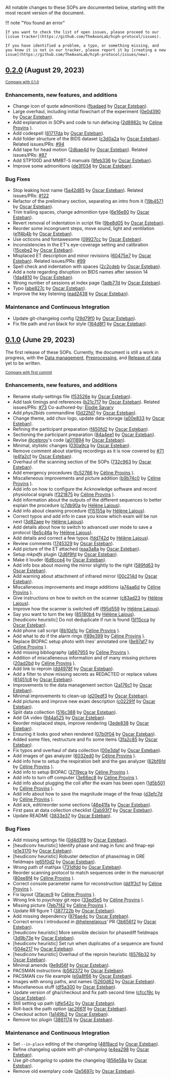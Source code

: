 All notable changes to these SOPs are documented below, starting with the most recent version of the document.

!!! note "You found an error"

	If you want to check the list of open issues, please proceed to our [issue tracker](https://github.com/TheAxonLab/hcph-protocol/issues).

	If you have identified a problem, a typo, or something missing, and you know it is not in our tracker, please report it by [creating a new issue](https://github.com/TheAxonLab/hcph-protocol/issues/new).

<!-- insertion marker -->
## [0.2.0](https://github.com/TheAxonLab/hcph-protocol/releases/tag/0.2.0) (August 29, 2023)

<small>[Compare with 0.1.0](https://github.com/TheAxonLab/hcph-protocol/compare/0.1.0...0.2.0)</small>

### Enhancements, new features, and additions

- Change icon of quote admonitions
 ([fbadaed](https://github.com/TheAxonLab/hcph-protocol/commit/fbadaedc37d61e2b2f137cede897fd608433142e) by [Oscar Esteban](https://github.com/oesteban)).
- Large overhaul, including initial flowchart of the experiment
 ([0e0d390](https://github.com/TheAxonLab/hcph-protocol/commit/0e0d390931ba13b96374a14cf8ea495f782eda85) by [Oscar Esteban](https://github.com/oesteban)).
- Add explanation in SOPs and code to run defacing
 ([2d8982c](https://github.com/TheAxonLab/hcph-protocol/commit/2d8982c11368678b7141c31cc575d62eada474e7) by [Céline Provins](https://github.com/celprov)
).
- Add codespell
 ([61717da](https://github.com/TheAxonLab/hcph-protocol/commit/61717daacaddc4d2a5cbb60893e1ea3504aa184e) by [Oscar Esteban](https://github.com/oesteban)).
- Add folder structure of the BIDS dataset
 ([c3d0a2a](https://github.com/TheAxonLab/hcph-protocol/commit/c3d0a2a01a7bbe2fc953c28c709ceeba2ede6479) by [Oscar Esteban](https://github.com/oesteban)). Related issues/PRs: [#94](https://github.com/TheAxonLab/hcph-protocol/issues/94)
- Add tape for head motion
 ([2dbae4d](https://github.com/TheAxonLab/hcph-protocol/commit/2dbae4d7c359ef48fc058861708ce6750bfc8ce4) by [Oscar Esteban](https://github.com/oesteban)). Related issues/PRs: [#87](https://github.com/TheAxonLab/hcph-protocol/issues/87)
- Add STP100D and MMBT-S manuals
 ([9feb336](https://github.com/TheAxonLab/hcph-protocol/commit/9feb3366ad617219f3cbcb8a6fdbe77bbaea382e) by [Oscar Esteban](https://github.com/oesteban)).
- Improve some admonitions
 ([de3f034](https://github.com/TheAxonLab/hcph-protocol/commit/de3f034568d4c08684b72bd3f9457c246cb69849) by [Oscar Esteban](https://github.com/oesteban)).

### Bug Fixes

- Stop leaking host name
 ([5a42d85](https://github.com/TheAxonLab/hcph-protocol/commit/5a42d8574b6a4b9157f2bbe3bb2445eaef9e6be5) by [Oscar Esteban](https://github.com/oesteban)). Related issues/PRs: [#122](https://github.com/TheAxonLab/hcph-protocol/issues/122)
- Refactor of the preliminary section, separating an intro from it
 ([19b4571](https://github.com/TheAxonLab/hcph-protocol/commit/19b4571589a49cabd22fa2b092bd7a9ada006c40) by [Oscar Esteban](https://github.com/oesteban)).
- Trim trailing spaces, change admonition type
 ([6e16e80](https://github.com/TheAxonLab/hcph-protocol/commit/6e16e80baa13299b57785d46a15599dd8569c044) by [Oscar Esteban](https://github.com/oesteban)).
- Revert removal of indentation in script file
 ([9be8d05](https://github.com/TheAxonLab/hcph-protocol/commit/9be8d055b8e21fc3ae56cf6d41d23ad46fd02b3d) by [Oscar Esteban](https://github.com/oesteban)).
- Reorder some incongruent steps, move sound, light and ventilation
 ([e1f4b4b](https://github.com/TheAxonLab/hcph-protocol/commit/e1f4b4b35d1bf9db422a10469b26fcdc8be16c7e) by [Oscar Esteban](https://github.com/oesteban)).
- Use octicons and fontawesome
 ([09927cc](https://github.com/TheAxonLab/hcph-protocol/commit/09927cc63e16b9cdd5a82d6c566b124e9d78d255) by [Oscar Esteban](https://github.com/oesteban)).
- Inconsistencies in the ET's eye-coverage setting and calibration
 ([15cebe2](https://github.com/TheAxonLab/hcph-protocol/commit/15cebe21044daa79d2ce8e04332a9af420b36cf3) by [Oscar Esteban](https://github.com/oesteban)).
- Misplaced ET description and minor revisions
 ([60475e7](https://github.com/TheAxonLab/hcph-protocol/commit/60475e7ad21cd4f595beb381dc9a69fc897fdb25) by [Oscar Esteban](https://github.com/oesteban)). Related issues/PRs: [#99](https://github.com/TheAxonLab/hcph-protocol/issues/99)
- Spell check and indentation with spaces
 ([2c2cdeb](https://github.com/TheAxonLab/hcph-protocol/commit/2c2cdeb979fffecb485def7bc48d70f677f37659) by [Oscar Esteban](https://github.com/oesteban)).
- Add a note regarding disruption on BIDS names after session 14
 ([1da4810](https://github.com/TheAxonLab/hcph-protocol/commit/1da4810516dc6a08e6362bef464bb1d0bd150080) by [Oscar Esteban](https://github.com/oesteban)).
- Wrong number of sessions at index page
 ([1adb77d](https://github.com/TheAxonLab/hcph-protocol/commit/1adb77de68e241c395f4ccb6dd425b8d655fd96e) by [Oscar Esteban](https://github.com/oesteban)).
- Typo
 ([abe827c](https://github.com/TheAxonLab/hcph-protocol/commit/abe827c22b9c5f57fa949a02d7c3eeb42b346f41) by [Oscar Esteban](https://github.com/oesteban)).
- Improve the key listening
 ([ead2438](https://github.com/TheAxonLab/hcph-protocol/commit/ead2438129b1898bc2696590ff6d21e446fa3a46) by [Oscar Esteban](https://github.com/oesteban)).

### Maintenance and Continuous Integration

- Update git-changelog config
 ([29d79f0](https://github.com/TheAxonLab/hcph-protocol/commit/29d79f07de8ad9ddca3fdbef3f73f96e05633509) by [Oscar Esteban](https://github.com/oesteban)).
- Fix file path and run black for style
 ([164d8f1](https://github.com/TheAxonLab/hcph-protocol/commit/164d8f1d7e09528118efa5547dc1c11b0c79ef8a) by [Oscar Esteban](https://github.com/oesteban)).

## [0.1.0](https://github.com/TheAxonLab/hcph-protocol/releases/tag/0.1.0) (June 29, 2023)

The first release of these SOPs.
Currently, the document is still a work in progress, with the [Data management](data-management/post-session.md), [Preprocessing](preprocessing.md), and [Release of data](release.md) yet to be written.

<small>[Compare with first commit](https://github.com/TheAxonLab/hcph-protocol/compare/51fbd53f255aa8ee25b1ecb38b3429c400fabea3...0.1.0)</small>

### Enhancements, new features, and additions

- Rename study-settings file
 ([f53526e](https://github.com/TheAxonLab/hcph-protocol/commit/f53526ecec5cbe26679f8bbcfea134306571cde7) by [Oscar Esteban](https://github.com/oesteban)).
- Add task timings and references
 ([b21c717](https://github.com/TheAxonLab/hcph-protocol/commit/b21c7171139a4a19060fc648e41cf1dc019a05e7) by [Oscar Esteban](https://github.com/oesteban)). Related issues/PRs: [#73](https://github.com/TheAxonLab/hcph-protocol/issues/73) Co-authored-by: [Elodie Savary](https://github.com/esavary)
- Add *phys2bids* commandline
 ([0d22fd7](https://github.com/TheAxonLab/hcph-protocol/commit/0d22fd71d28f59c405b5f01fab18127780be6ea2) by [Oscar Esteban](https://github.com/oesteban)).
- Change theme, add chuv logo, update data-storage
 ([a00e833](https://github.com/TheAxonLab/hcph-protocol/commit/a00e83325f02110c0c1a7a3389def10339475115) by [Oscar Esteban](https://github.com/oesteban)).
- Refining the participant preparation
 ([f450fd2](https://github.com/TheAxonLab/hcph-protocol/commit/f450fd208ceb83fa0c800be6e71e6231c2a0a25a) by [Oscar Esteban](https://github.com/oesteban)).
- Sectioning the participant preparation
 ([84a4ee1](https://github.com/TheAxonLab/hcph-protocol/commit/84a4ee1b6a306fafda8e7c7332db423003986d0b) by [Oscar Esteban](https://github.com/oesteban)).
- Revise [@celprov](https://github.com/celprov)'s code
 ([a011894](https://github.com/TheAxonLab/hcph-protocol/commit/a0118947eb563bfdc6e329d73a82abe7702c76c2) by [Oscar Esteban](https://github.com/oesteban)).
- Minimal, stylistic changes
 ([030a9ca](https://github.com/TheAxonLab/hcph-protocol/commit/030a9caf7c422e117a4fb4b9f339fa1be7c08d68) by [Oscar Esteban](https://github.com/oesteban)).
- Remove comment about starting recordings as it is now covered by [#71](https://github.com/TheAxonLab/hcph-protocol/issues/71)
 ([e4fa2cf](https://github.com/TheAxonLab/hcph-protocol/commit/e4fa2cf301ad7b7b8a7f35ddc0a6bb37f412278e) by [Oscar Esteban](https://github.com/oesteban)).
- Overhaul of the scanning section of the SOPs
 ([732c963](https://github.com/TheAxonLab/hcph-protocol/commit/732c9632d91a6f537af026227e178d10c48030c7) by [Oscar Esteban](https://github.com/oesteban)).
- Add emergency procedures
 ([fc52766](https://github.com/TheAxonLab/hcph-protocol/commit/fc52766e9793ad516155df01d54b57f27f1e94c1) by [Céline Provins](https://github.com/celprov)
).
- Miscalleneous improvements and picture addition
 ([b9b74c0](https://github.com/TheAxonLab/hcph-protocol/commit/b9b74c05a5bc697bd8c43cd8513dcb0b057fde53) by [Céline Provins](https://github.com/celprov)
).
- Add info on how to configure the Acknowledge software and record physiolocal signals
 ([f321875](https://github.com/TheAxonLab/hcph-protocol/commit/f32187555b9a399b5cafab56530318bd29a38d84) by [Céline Provins](https://github.com/celprov)
).
- Add information about the outputs of the different sequences to better explain the procedure
 ([c7db90a](https://github.com/TheAxonLab/hcph-protocol/commit/c7db90a871620e7df2a0f0495e04e024b85936ce) by [Hélène Lajous](https://github.com/helenelajous)).
- Add info about cleaning procedure
 ([f15155a](https://github.com/TheAxonLab/hcph-protocol/commit/f15155a5103b53c6f6526d6a9e07aca03f3b0388) by [Hélène Lajous](https://github.com/helenelajous)).
- Correct typos and add info in case you know which exam will be run next
 ([3d82aee](https://github.com/TheAxonLab/hcph-protocol/commit/3d82aee5b703eb812e6c23ecd4bca84b05eb173f) by [Hélène Lajous](https://github.com/helenelajous)).
- Add details about how to switch to advanced user mode to save a protocol
 ([8e5c46a](https://github.com/TheAxonLab/hcph-protocol/commit/8e5c46a02ea0f725b3e2404329b3428ce31df3a7) by [Hélène Lajous](https://github.com/helenelajous)).
- Add details and correct a few typos
 ([fdd742d](https://github.com/TheAxonLab/hcph-protocol/commit/fdd742de2266e0ab2e7aa76252619c52c207c200) by [Hélène Lajous](https://github.com/helenelajous)).
- Review comments
 ([1745329](https://github.com/TheAxonLab/hcph-protocol/commit/1745329924878c5dc81b6b7d1697b93029a1f61b) by [Oscar Esteban](https://github.com/oesteban)).
- Add picture of the ET attached
 ([eaa3a8a](https://github.com/TheAxonLab/hcph-protocol/commit/eaa3a8a3b7b8a9f6e18ef1b5b469ab04de516fee) by [Oscar Esteban](https://github.com/oesteban)).
- Setup *mkpdfs* plugin
 ([2d6f9fd](https://github.com/TheAxonLab/hcph-protocol/commit/2d6f9fd1d7819943adb0312bf397945a0be5ac19) by [Oscar Esteban](https://github.com/oesteban)).
- Make it louder
 ([6d6cce4](https://github.com/TheAxonLab/hcph-protocol/commit/6d6cce44cfcd39b00af88617c45a9bebd48050d3) by [Oscar Esteban](https://github.com/oesteban)).
- Add info box about moving the mirror slightly to the right
 ([589fd63](https://github.com/TheAxonLab/hcph-protocol/commit/589fd6387dc4c6a35b1a0ec94cbd57c8d3400297) by [Oscar Esteban](https://github.com/oesteban)).
- Add warning about attachment of infrared mirror
 ([00c214d](https://github.com/TheAxonLab/hcph-protocol/commit/00c214d26232700293199788b40615422ddab683) by [Oscar Esteban](https://github.com/oesteban)).
- Miscalleneous improvements and image additions
 ([a74aa6d](https://github.com/TheAxonLab/hcph-protocol/commit/a74aa6d4989b3bcf600086140fa79788ca53b6cb) by [Céline Provins](https://github.com/celprov)
).
- Give instructions on how to switch on the scanner
 ([c83ad23](https://github.com/TheAxonLab/hcph-protocol/commit/c83ad232a763e7aaf7ce427f1ceb98d6d4a3b29e) by [Hélène Lajous](https://github.com/helenelajous)).
- Improve how the scanner is switched off
 ([f95d559](https://github.com/TheAxonLab/hcph-protocol/commit/f95d55990c4106d8e6b19b2bf0693ab7536830b7) by [Hélène Lajous](https://github.com/helenelajous)).
- Say you want to turn the key
 ([85180b4](https://github.com/TheAxonLab/hcph-protocol/commit/85180b44d3b0d825e245cb3baac8e3da1d9703de) by [Hélène Lajous](https://github.com/helenelajous)).
- [heudiconv heuristic] Do not deduplicate if run is found
 ([5f15cca](https://github.com/TheAxonLab/hcph-protocol/commit/5f15ccaf59aa974b56a98de2b94be571e4562e15) by [Oscar Esteban](https://github.com/oesteban)).
- Add phone call script
 ([8b10d1c](https://github.com/TheAxonLab/hcph-protocol/commit/8b10d1c96cb8fd1e0bb3a3233e53e329f2443584) by [Céline Provins](https://github.com/celprov)
).
- Add what to do if the alarm rings
 ([f89e399](https://github.com/TheAxonLab/hcph-protocol/commit/f89e39977e01aa39866742c66b3ff473182dd586) by [Céline Provins](https://github.com/celprov)
).
- Replace BIOPAC setup photo with Ines' annotated one
 ([8e97af7](https://github.com/TheAxonLab/hcph-protocol/commit/8e97af771d0bf7758cf86468d551248e5f8e0d14) by [Céline Provins](https://github.com/celprov)
).
- Add missing bibliography
 ([a667955](https://github.com/TheAxonLab/hcph-protocol/commit/a6679559e1f7a604ffda222c73bd4062d04be9d2) by [Céline Provins](https://github.com/celprov)
).
- Addition of miscalleneous information and of many missing pictures
 ([20ad2bd](https://github.com/TheAxonLab/hcph-protocol/commit/20ad2bd88603b6e84ca82e045fb9227d12fda17c) by [Céline Provins](https://github.com/celprov)
).
- Add link to reproin
 ([dd4978f](https://github.com/TheAxonLab/hcph-protocol/commit/dd4978f5bcc6aa323cbe1e97f5a2986c6760e042) by [Oscar Esteban](https://github.com/oesteban)).
- Add a filter to show missing secrets as REDACTED or replace values
 ([61451c8](https://github.com/TheAxonLab/hcph-protocol/commit/61451c847c3553d85c9c406f3df317400314ea69) by [Oscar Esteban](https://github.com/oesteban)).
- Improvements to the data management section
 ([2a176c1](https://github.com/TheAxonLab/hcph-protocol/commit/2a176c15d3bba5fc06f177b4b42af7f011de8c2f) by [Oscar Esteban](https://github.com/oesteban)).
- Minimal improvements to clean-up
 ([d20edf3](https://github.com/TheAxonLab/hcph-protocol/commit/d20edf3e87360d8dce1280c669edb6bc4559a3de) by [Oscar Esteban](https://github.com/oesteban)).
- Add pictures and improve new exam description
 ([c02291f](https://github.com/TheAxonLab/hcph-protocol/commit/c02291f82d784bfa006c101cb20bce8c913851df) by [Oscar Esteban](https://github.com/oesteban)).
- Split data collection
 ([516c388](https://github.com/TheAxonLab/hcph-protocol/commit/516c388cb1a38c699eb381b2f0586b617e16b73b) by [Oscar Esteban](https://github.com/oesteban)).
- Add GA video
 ([944a525](https://github.com/TheAxonLab/hcph-protocol/commit/944a525880b2263f7c6b6b719fcf7f33f1fe4d3e) by [Oscar Esteban](https://github.com/oesteban)).
- Reorder misplaced steps, improve rendering
 ([3ede838](https://github.com/TheAxonLab/hcph-protocol/commit/3ede838775d3437c4fe377e47cf34a4d7e2e38f3) by [Oscar Esteban](https://github.com/oesteban)).
- Ensuring it looks good when rendered
 ([07b0f04](https://github.com/TheAxonLab/hcph-protocol/commit/07b0f04bf2298d818b97eb535885f9a4fe33ef02) by [Oscar Esteban](https://github.com/oesteban)).
- Added some files, restructure and fix some items
 ([3fa2c85](https://github.com/TheAxonLab/hcph-protocol/commit/3fa2c85215c1881ed84cfa30c357f33847e84a07) by [Oscar Esteban](https://github.com/oesteban)).
- Fix typos and overhaul of data collection
 ([00e3daf](https://github.com/TheAxonLab/hcph-protocol/commit/00e3daffd2c844e274f6902220c05263a169c878) by [Oscar Esteban](https://github.com/oesteban)).
- Add images of gas analyzer
 ([6032ed0](https://github.com/TheAxonLab/hcph-protocol/commit/6032ed01e4dfe354e8a2d3a59c6a6d5a957247f7) by [Céline Provins](https://github.com/celprov)
).
- Add info how to setup the respiration belt and the gas analyzer
 ([62bf6fd](https://github.com/TheAxonLab/hcph-protocol/commit/62bf6fd2c7ab4a26396834432c752ef4cd436775) by [Céline Provins](https://github.com/celprov)
).
- Add info to setup BIOPAC
 ([3719eca](https://github.com/TheAxonLab/hcph-protocol/commit/3719eca2529eaa681287c47edafc10f8a37b9850) by [Céline Provins](https://github.com/celprov)
).
- Add info to turn off computer
 ([3e66ec8](https://github.com/TheAxonLab/hcph-protocol/commit/3e66ec85861eab28338081da436aa0286a0fa9c8) by [Céline Provins](https://github.com/celprov)
).
- Add info about plugging the coil after the exam has been open
 ([1d5b501](https://github.com/TheAxonLab/hcph-protocol/commit/1d5b501d7fd31b85f796ea24c44e15dd772ba1ba) by [Céline Provins](https://github.com/celprov)
).
- Add info about how to save the magnitude image of the fmap
 ([d3efc7d](https://github.com/TheAxonLab/hcph-protocol/commit/d3efc7dc2b6eed9e5dd8662fe545d100102f66cb) by [Céline Provins](https://github.com/celprov)
).
- Add ack, edit/reorder some sections
 ([46e41fa](https://github.com/TheAxonLab/hcph-protocol/commit/46e41fab015c6bd923a571f05fb69f916f9a10c2) by [Oscar Esteban](https://github.com/oesteban)).
- First pass at data collection checklist
 ([2ab93f7](https://github.com/TheAxonLab/hcph-protocol/commit/2ab93f7e3e908f66a28ec124500c57853cf82e37) by [Oscar Esteban](https://github.com/oesteban)).
- Update README
 ([3833e37](https://github.com/TheAxonLab/hcph-protocol/commit/3833e370c8d15e8263e34ae66d3a530dec13a2d7) by [Oscar Esteban](https://github.com/oesteban)).

### Bug Fixes

- Add missing settings file
 ([0d4d3f8](https://github.com/TheAxonLab/hcph-protocol/commit/0d4d3f8ce7490657f0517595a71103996eb14615) by [Oscar Esteban](https://github.com/oesteban)).
- [heudiconv heuristic] Identify phase and mag in func and fmap-epi
 ([e1e3170](https://github.com/TheAxonLab/hcph-protocol/commit/e1e3170d8da31a55d1a7b7cf1b53d9d7ed953844) by [Oscar Esteban](https://github.com/oesteban)).
- [heudiconv heuristic] Robuster detection of phase/mag in GRE fieldmaps
 ([e65f0d2](https://github.com/TheAxonLab/hcph-protocol/commit/e65f0d2a6e26dcf3a96d21cce34d9febef727ec6) by [Oscar Esteban](https://github.com/oesteban)).
- Wrong path of mathjax
 ([731dfdd](https://github.com/TheAxonLab/hcph-protocol/commit/731dfddd89f49ef5980e7c3da9b3ea77f84e9a14) by [Oscar Esteban](https://github.com/oesteban)).
- Reorder scanning protocol to match sequences order in the manuscript
 ([80ee8f4](https://github.com/TheAxonLab/hcph-protocol/commit/80ee8f4002cdd9ed003e9296b11355a2b18582ed) by [Céline Provins](https://github.com/celprov)
).
- Correct console parameter name for reconstruction
 ([dd1f3cf](https://github.com/TheAxonLab/hcph-protocol/commit/dd1f3cfff78eb02521b7d73d91a3dc1770eea75f) by [Céline Provins](https://github.com/celprov)
).
- Fix layout
 ([3facec9](https://github.com/TheAxonLab/hcph-protocol/commit/3facec988c160ffda362e71df55e6840b886d273) by [Céline Provins](https://github.com/celprov)
).
- Wrong link to *psychopy* git repo
 ([33ed5e5](https://github.com/TheAxonLab/hcph-protocol/commit/33ed5e5bc9610bb660f448550903e145da221389) by [Céline Provins](https://github.com/celprov)
).
- Missing picture
 ([7eb7f42](https://github.com/TheAxonLab/hcph-protocol/commit/7eb7f42f37d064252f3ee2884d7d1017fc9db0ea) by [Céline Provins](https://github.com/celprov)
).
- Update RR figure 1
 ([387722b](https://github.com/TheAxonLab/hcph-protocol/commit/387722b35f7e93a0f67b5dadd32468d2e7e62fa2) by [Oscar Esteban](https://github.com/oesteban)).
- Add missing dependency
 ([976ae4c](https://github.com/TheAxonLab/hcph-protocol/commit/976ae4cc269e1d5b82d9dcebf2087912379de9d3) by [Oscar Esteban](https://github.com/oesteban)).
- Correct errors I introduced in [@helenelajous](https://github.com/helenelajous)' PR
 ([3b656f2](https://github.com/TheAxonLab/hcph-protocol/commit/3b656f27fe6185b9e1af0c0fc84528895b748d91) by [Oscar Esteban](https://github.com/oesteban)).
- [heudiconv heuristic] More sensible decision for phasediff fieldmaps
 ([3d9b73e](https://github.com/TheAxonLab/hcph-protocol/commit/3d9b73e73f6fb4735eb73bfbde084cf1346e9e8a) by [Oscar Esteban](https://github.com/oesteban)).
- [heudiconv heuristic] Set run when duplicates of a sequence are found
 ([504e217](https://github.com/TheAxonLab/hcph-protocol/commit/504e2170dc92b607bcfd7d356d6bb5a02cb7f8ca) by [Oscar Esteban](https://github.com/oesteban)).
- [heudiconv heuristic] Overhaul of the reproin heuristic
 ([6576b32](https://github.com/TheAxonLab/hcph-protocol/commit/6576b321ec641c1eaea3e0800ea865a37ad8061a) by [Oscar Esteban](https://github.com/oesteban)).
- Minimal amends
 ([9e9d56f](https://github.com/TheAxonLab/hcph-protocol/commit/9e9d56f6d8cb0318b3ed382a0e31381f762fb311) by [Oscar Esteban](https://github.com/oesteban)).
- PACSMAN instructions
 ([b562372](https://github.com/TheAxonLab/hcph-protocol/commit/b5623725f97e5832e1cb1bcb7da0c91c71cd5ed6) by [Oscar Esteban](https://github.com/oesteban)).
- PACSMAN csv file example
 ([e0a8f66](https://github.com/TheAxonLab/hcph-protocol/commit/e0a8f66725c2048235b7ea6a6357e5982890b53f) by [Oscar Esteban](https://github.com/oesteban)).
- Images with wrong paths, and names
 ([5260d62](https://github.com/TheAxonLab/hcph-protocol/commit/5260d62d8f455e9ed285f3de233b39ffc6d2b91e) by [Oscar Esteban](https://github.com/oesteban)).
- Miscellaneous stuff
 ([df5a300](https://github.com/TheAxonLab/hcph-protocol/commit/df5a300a4f84237ef0607c464b431cca0c3a16b7) by [Oscar Esteban](https://github.com/oesteban)).
- Update version of gha/checkout and fix path second time
 ([cfcc19c](https://github.com/TheAxonLab/hcph-protocol/commit/cfcc19c1a8da01f6d07ef4a58b3ac2cbd3bd0383) by [Oscar Esteban](https://github.com/oesteban)).
- Still setting up path
 ([dfe542c](https://github.com/TheAxonLab/hcph-protocol/commit/dfe542c96d3b1a064075715c5b7a09f98c29bc49) by [Oscar Esteban](https://github.com/oesteban)).
- Roll-back the path option
 ([ac2661f](https://github.com/TheAxonLab/hcph-protocol/commit/ac2661f25f768e27a0b71c6145ca9de2a1fdf333) by [Oscar Esteban](https://github.com/oesteban)).
- Checkout action
 ([1a149b2](https://github.com/TheAxonLab/hcph-protocol/commit/1a149b2207ea72118e82e2f664431b5b8185870c) by [Oscar Esteban](https://github.com/oesteban)).
- Remove toc plugin
 ([3861174](https://github.com/TheAxonLab/hcph-protocol/commit/38611744407fe9101edce0dfca812b930c2fbaf5) by [Oscar Esteban](https://github.com/oesteban)).

### Maintenance and Continuous Integration

- Set `--in-place` editing of the changelog
 ([48f8acd](https://github.com/TheAxonLab/hcph-protocol/commit/48f8acdab772c69d4a7cf1305562958292b4c163) by [Oscar Esteban](https://github.com/oesteban)).
- Refine changelog update with *git-changelog*
 ([e4ea298](https://github.com/TheAxonLab/hcph-protocol/commit/e4ea298cddd965c6e01953ded4f0868e4645899f) by [Oscar Esteban](https://github.com/oesteban)).
- Use *git-changelog* to update the changelog
 ([856e58a](https://github.com/TheAxonLab/hcph-protocol/commit/856e58a56f14861ce1bce6d9079d26b9e63ca539) by [Oscar Esteban](https://github.com/oesteban)).
- Remove old exemplary code
 ([2e5697c](https://github.com/TheAxonLab/hcph-protocol/commit/2e5697cb7c627422db6b5ffb2a71c017f84ef216) by [Oscar Esteban](https://github.com/oesteban)).
